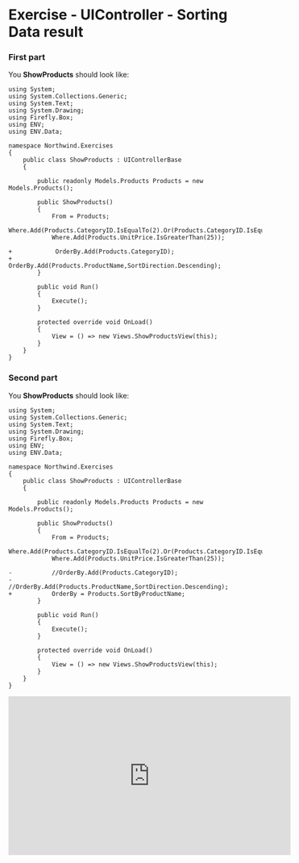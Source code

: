 ﻿# Exercise - UIController - Sorting Data result

### First part

You **ShowProducts** should look like:
```csdiff
using System;
using System.Collections.Generic;
using System.Text;
using System.Drawing;
using Firefly.Box;
using ENV;
using ENV.Data;

namespace Northwind.Exercises
{
    public class ShowProducts : UIControllerBase
    {

        public readonly Models.Products Products = new Models.Products();

        public ShowProducts()
        {
            From = Products;
            Where.Add(Products.CategoryID.IsEqualTo(2).Or(Products.CategoryID.IsEqualTo(4).Or(Products.CategoryID.IsEqualTo(6))));
            Where.Add(Products.UnitPrice.IsGreaterThan(25));

+            OrderBy.Add(Products.CategoryID);
+            OrderBy.Add(Products.ProductName,SortDirection.Descending);
        }

        public void Run()
        {
            Execute();
        }

        protected override void OnLoad()
        {
            View = () => new Views.ShowProductsView(this);
        }
    }
}
```

### Second part

You **ShowProducts** should look like:
```csdiff
using System;
using System.Collections.Generic;
using System.Text;
using System.Drawing;
using Firefly.Box;
using ENV;
using ENV.Data;

namespace Northwind.Exercises
{
    public class ShowProducts : UIControllerBase
    {

        public readonly Models.Products Products = new Models.Products();

        public ShowProducts()
        {
            From = Products;
            Where.Add(Products.CategoryID.IsEqualTo(2).Or(Products.CategoryID.IsEqualTo(4).Or(Products.CategoryID.IsEqualTo(6))));
            Where.Add(Products.UnitPrice.IsGreaterThan(25));

-           //OrderBy.Add(Products.CategoryID);
-           //OrderBy.Add(Products.ProductName,SortDirection.Descending);
+           OrderBy = Products.SortByProductName;
        }

        public void Run()
        {
            Execute();
        }

        protected override void OnLoad()
        {
            View = () => new Views.ShowProductsView(this);
        }
    }
}
```


<iframe width="560" height="315" src="https://www.youtube.com/embed/YDzp679xpeA?list=PL1DEQjXG2xnKwhPzEwuvVkEL7a_D9-pkL" frameborder="0" allowfullscreen></iframe>